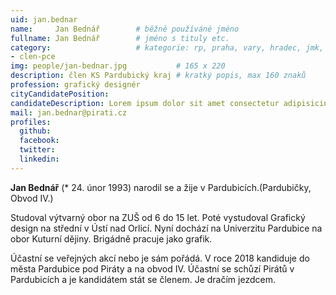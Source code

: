 ```yaml
---
uid: jan.bednar
name:     Jan Bednář   		# běžně používáné jméno
fullname: Jan Bednář		# jméno s tituly etc.
category:             		# kategorie: rp, praha, vary, hradec, jmk, senat
- clen-pce
img: people/jan-bednar.jpg           # 165 x 220
description: člen KS Pardubický kraj # kratký popis, max 160 znaků
profession: grafický designér
cityCandidatePosition:
candidateDescription: Lorem ipsum dolor sit amet consectetur adipisicing elit. Molestias accusamus quidem ducimus, corrupti omnis veniam. Voluptas ipsum excepturi accusantium provident reiciendis tempora consequuntur, voluptatum optio magni molestiae cumque cupiditate eaque?
mail: jan.bednar@pirati.cz
profiles:
  github:
  facebook:
  twitter:
  linkedin:
---
```

**Jan Bednář** (* 24. únor 1993) narodil se a žije v Pardubicích.(Pardubičky, Obvod IV.)

Studoval výtvarný obor na ZUŠ od 6 do 15 let. Poté vystudoval Grafický design na střední v Ústí nad Orlicí. Nyní dochází na Univerzitu Pardubice na obor Kuturní dějiny. Brigádně pracuje jako grafik.

Účastní se veřejných akcí nebo je sám pořádá. V roce 2018 kandiduje do města Pardubice pod Piráty a na obvod IV. Účastní se schůzí Pirátů v Pardubicích a je kandidátem stát se členem. Je dračím jezdcem.
